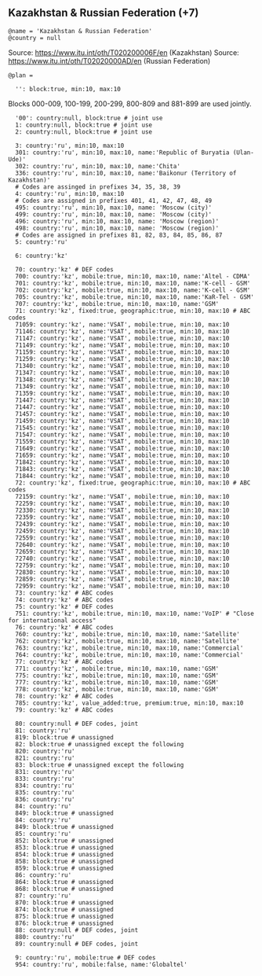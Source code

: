Kazakhstan & Russian Federation (+7)
------------------------------------

    @name = 'Kazakhstan & Russian Federation'
    @country = null

Source: https://www.itu.int/oth/T020200006F/en (Kazakhstan)
Source: https://www.itu.int/oth/T02020000AD/en (Russian Federation)

    @plan =

      '': block:true, min:10, max:10

Blocks 000-009, 100-199, 200-299, 800-809 and 881-899 are used jointly.

      '00': country:null, block:true # joint use
      1: country:null, block:true # joint use
      2: country:null, block:true # joint use

      3: country:'ru', min:10, max:10
      301: country:'ru', min:10, max:10, name:'Republic of Buryatia (Ulan-Ude)'
      302: country:'ru', min:10, max:10, name:'Chita'
      336: country:'ru', min:10, max:10, name:'Baikonur (Territory of Kazakhstan)'
      # Codes are assinged in prefixes 34, 35, 38, 39
      4: country:'ru', min:10, max:10
      # Codes are assigned in prefixes 401, 41, 42, 47, 48, 49
      495: country:'ru', min:10, max:10, name: 'Moscow (city)'
      499: country:'ru', min:10, max:10, name: 'Moscow (city)'
      496: country:'ru', min:10, max:10, name: 'Moscow (region)'
      498: country:'ru', min:10, max:10, name: 'Moscow (region)'
      # Codes are assigned in prefixes 81, 82, 83, 84, 85, 86, 87
      5: country:'ru'

      6: country:'kz'

      70: country:'kz' # DEF codes
      700: country:'kz', mobile:true, min:10, max:10, name:'Altel - CDMA'
      701: country:'kz', mobile:true, min:10, max:10, name:'K-cell - GSM'
      702: country:'kz', mobile:true, min:10, max:10, name:'K-cell - GSM'
      705: country:'kz', mobile:true, min:10, max:10, name:'KaR-Tel - GSM'
      707: country:'kz', mobile:true, min:10, max:10, name:'GSM'
      71: country:'kz', fixed:true, geographic:true, min:10, max:10 # ABC codes
      71059: country:'kz', name:'VSAT', mobile:true, min:10, max:10
      71146: country:'kz', name:'VSAT', mobile:true, min:10, max:10
      71147: country:'kz', name:'VSAT', mobile:true, min:10, max:10
      71149: country:'kz', name:'VSAT', mobile:true, min:10, max:10
      71159: country:'kz', name:'VSAT', mobile:true, min:10, max:10
      71259: country:'kz', name:'VSAT', mobile:true, min:10, max:10
      71340: country:'kz', name:'VSAT', mobile:true, min:10, max:10
      71347: country:'kz', name:'VSAT', mobile:true, min:10, max:10
      71348: country:'kz', name:'VSAT', mobile:true, min:10, max:10
      71349: country:'kz', name:'VSAT', mobile:true, min:10, max:10
      71359: country:'kz', name:'VSAT', mobile:true, min:10, max:10
      71447: country:'kz', name:'VSAT', mobile:true, min:10, max:10
      71447: country:'kz', name:'VSAT', mobile:true, min:10, max:10
      71457: country:'kz', name:'VSAT', mobile:true, min:10, max:10
      71459: country:'kz', name:'VSAT', mobile:true, min:10, max:10
      71545: country:'kz', name:'VSAT', mobile:true, min:10, max:10
      71547: country:'kz', name:'VSAT', mobile:true, min:10, max:10
      71559: country:'kz', name:'VSAT', mobile:true, min:10, max:10
      71649: country:'kz', name:'VSAT', mobile:true, min:10, max:10
      71659: country:'kz', name:'VSAT', mobile:true, min:10, max:10
      71842: country:'kz', name:'VSAT', mobile:true, min:10, max:10
      71843: country:'kz', name:'VSAT', mobile:true, min:10, max:10
      71844: country:'kz', name:'VSAT', mobile:true, min:10, max:10
      72: country:'kz', fixed:true, geographic:true, min:10, max:10 # ABC codes
      72159: country:'kz', name:'VSAT', mobile:true, min:10, max:10
      72259: country:'kz', name:'VSAT', mobile:true, min:10, max:10
      72330: country:'kz', name:'VSAT', mobile:true, min:10, max:10
      72359: country:'kz', name:'VSAT', mobile:true, min:10, max:10
      72439: country:'kz', name:'VSAT', mobile:true, min:10, max:10
      72459: country:'kz', name:'VSAT', mobile:true, min:10, max:10
      72559: country:'kz', name:'VSAT', mobile:true, min:10, max:10
      72640: country:'kz', name:'VSAT', mobile:true, min:10, max:10
      72659: country:'kz', name:'VSAT', mobile:true, min:10, max:10
      72740: country:'kz', name:'VSAT', mobile:true, min:10, max:10
      72759: country:'kz', name:'VSAT', mobile:true, min:10, max:10
      72830: country:'kz', name:'VSAT', mobile:true, min:10, max:10
      72859: country:'kz', name:'VSAT', mobile:true, min:10, max:10
      72959: country:'kz', name:'VSAT', mobile:true, min:10, max:10
      73: country:'kz' # ABC codes
      74: country:'kz' # ABC codes
      75: country:'kz' # DEF codes
      751: country:'kz', mobile:true, min:10, max:10, name:'VoIP' # "Close for international access"
      76: country:'kz' # ABC codes
      760: country:'kz', mobile:true, min:10, max:10, name:'Satellite'
      762: country:'kz', mobile:true, min:10, max:10, name:'Satellite'
      763: country:'kz', mobile:true, min:10, max:10, name:'Commercial'
      764: country:'kz', mobile:true, min:10, max:10, name:'Commercial'
      77: country:'kz' # ABC codes
      771: country:'kz', mobile:true, min:10, max:10, name:'GSM'
      775: country:'kz', mobile:true, min:10, max:10, name:'GSM'
      777: country:'kz', mobile:true, min:10, max:10, name:'GSM'
      778: country:'kz', mobile:true, min:10, max:10, name:'GSM'
      78: country:'kz' # ABC codes
      785: country:'kz', value_added:true, premium:true, min:10, max:10
      79: country:'kz' # ABC codes

      80: country:null # DEF codes, joint
      81: country:'ru'
      819: block:true # unassigned
      82: block:true # unassigned except the following
      820: country:'ru'
      821: country:'ru'
      83: block:true # unassigned except the following
      831: country:'ru'
      833: country:'ru'
      834: country:'ru'
      835: country:'ru'
      836: country:'ru'
      84: country:'ru'
      849: block:true # unassigned
      84: country:'ru'
      849: block:true # unassigned
      85: country:'ru'
      852: block:true # unassigned
      853: block:true # unassigned
      854: block:true # unassigned
      858: block:true # unassigned
      859: block:true # unassigned
      86: country:'ru'
      864: block:true # unassigned
      868: block:true # unassigned
      87: country:'ru'
      870: block:true # unassigned
      874: block:true # unassigned
      875: block:true # unassigned
      876: block:true # unassigned
      88: country:null # DEF codes, joint
      880: country:'ru'
      89: country:null # DEF codes, joint

      9: country:'ru', mobile:true # DEF codes
      954: country:'ru', mobile:false, name:'Globaltel'
